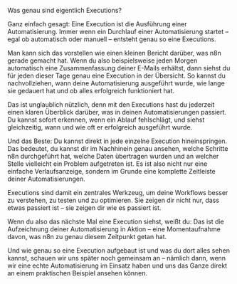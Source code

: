 Was genau sind eigentlich Executions?

Ganz einfach gesagt:
Eine Execution ist die Ausführung einer Automatisierung.
Immer wenn ein Durchlauf einer Automatisierung startet – egal ob automatisch oder manuell – entsteht genau so eine Executions.

Man kann sich das vorstellen wie einen kleinen Bericht darüber, was n8n gerade gemacht hat.
Wenn du also beispielsweise jeden Morgen automatisch eine Zusammenfassung deiner E-Mails erhältst, dann siehst du für jeden dieser Tage genau eine Execution in der Übersicht.
So kannst du nachvollziehen, wann deine Automatisierung ausgeführt wurde, wie lange sie gedauert hat und ob alles erfolgreich funktioniert hat.

Das ist unglaublich nützlich, denn mit den Executions hast du jederzeit einen klaren Überblick darüber, was in deinen Automatisierungen passiert.
Du kannst sofort erkennen, wenn ein Ablauf fehlschlägt, und siehst gleichzeitig, wann und wie oft er erfolgreich ausgeführt wurde.

Und das Beste:
Du kannst direkt in jede einzelne Execution hineinspringen.
Das bedeutet, du kannst dir im Nachhinein genau ansehen, welche Schritte n8n durchgeführt hat, welche Daten übertragen wurden und an welcher Stelle vielleicht ein Problem aufgetreten ist.
Es ist also nicht nur eine einfache Verlaufsanzeige, sondern im Grunde eine komplette Zeitleiste deiner Automatisierungen.

Executions sind damit ein zentrales Werkzeug, um deine Workflows besser zu verstehen, zu testen und zu optimieren.
Sie zeigen dir nicht nur, dass etwas passiert ist – sie zeigen dir wie es passiert ist.

Wenn du also das nächste Mal eine Execution siehst, weißt du:
Das ist die Aufzeichnung deiner Automatisierung in Aktion – eine Momentaufnahme davon, was n8n zu genau diesem Zeitpunkt getan hat.

Und wie genau so eine Execution aufgebaut ist und was du dort alles sehen kannst, schauen wir uns später noch gemeinsam an – nämlich dann, wenn wir eine echte Automatisierung im Einsatz haben und uns das Ganze direkt an einem praktischen Beispiel ansehen können.
